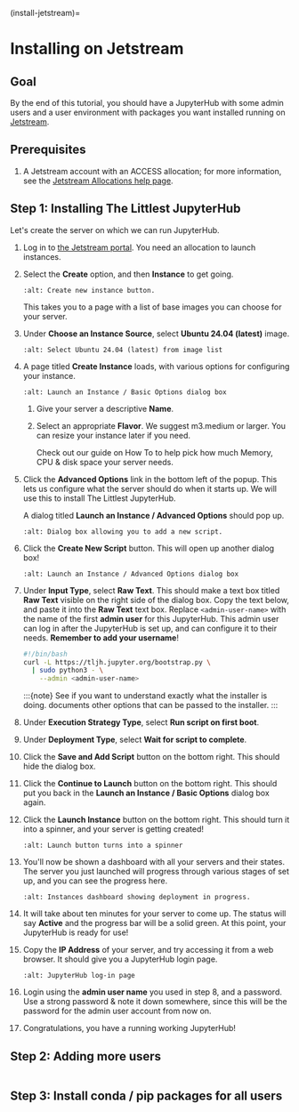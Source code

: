 (install-jetstream)=

# Installing on Jetstream

## Goal

By the end of this tutorial, you should have a JupyterHub with some admin
users and a user environment with packages you want installed running on
[Jetstream](https://jetstream-cloud.org/).

## Prerequisites

1. A Jetstream account with an ACCESS allocation; for more information,
   see the [Jetstream Allocations help page](https://docs.jetstream-cloud.org/alloc/overview/).

## Step 1: Installing The Littlest JupyterHub

Let's create the server on which we can run JupyterHub.

1.  Log in to [the Jetstream portal](https://use.jetstream-cloud.org/). You need an allocation
    to launch instances.

2.  Select the **Create** option, and then **Instance** to get going.

    ```{image} ../images/providers/jetstream/launch-instance-first-button.png
    :alt: Create new instance button.
    ```

    This takes you to a page with a list of base images you can choose for your
    server.

3.  Under **Choose an Instance Source**, select **Ubuntu 24.04 (latest)** image.

    ```{image} ../images/providers/jetstream/select-image.png
    :alt: Select Ubuntu 24.04 (latest) from image list
    ```

4.  A page titled **Create Instance** loads, with various
    options for configuring your instance.

    ```{image} ../images/providers/jetstream/launch-instance-dialog.png
    :alt: Launch an Instance / Basic Options dialog box
    ```

    1. Give your server a descriptive **Name**.

    2. Select an appropriate **Flavor**. We suggest m3.medium or larger.
       You can resize your instance later if you need.

       Check out our guide on How To [](/howto/admin/resource-estimation) to help pick
       how much Memory, CPU & disk space your server needs.

5.  Click the **Advanced Options** link in the bottom left of the popup. This
    lets us configure what the server should do when it starts up. We will use
    this to install The Littlest JupyterHub.

    A dialog titled **Launch an Instance / Advanced Options** should pop up.

    ```{image} ../images/providers/jetstream/add-deployment-script-dialog.png
    :alt: Dialog box allowing you to add a new script.
    ```

6.  Click the **Create New Script** button. This will open up another dialog
    box!

    ```{image} ../images/providers/jetstream/create-script-dialog.png
    :alt: Launch an Instance / Advanced Options dialog box
    ```

7.  Under **Input Type**, select **Raw Text**. This should make a text box titled
    **Raw Text** visible on the right side of the dialog box.
    Copy the text below, and paste it into the **Raw Text** text box. Replace
    `<admin-user-name>` with the name of the first **admin user** for this
    JupyterHub. This admin user can log in after the JupyterHub is set up, and
    can configure it to their needs. **Remember to add your username**!

    ```bash
    #!/bin/bash
    curl -L https://tljh.jupyter.org/bootstrap.py \
      | sudo python3 - \
        --admin <admin-user-name>
    ```

    :::{note}
    See [](/topic/installer-actions) if you want to understand exactly what the installer is doing.
    [](/topic/customizing-installer) documents other options that can be passed to the installer.
    :::

8.  Under **Execution Strategy Type**, select **Run script on first boot**.

9.  Under **Deployment Type**, select **Wait for script to complete**.

10. Click the **Save and Add Script** button on the bottom right. This should hide
    the dialog box.

11. Click the **Continue to Launch** button on the bottom right. This should put you
    back in the **Launch an Instance / Basic Options** dialog box again.

12. Click the **Launch Instance** button on the bottom right. This should turn it
    into a spinner, and your server is getting created!

    ```{image} ../images/providers/jetstream/launching-spinner.png
    :alt: Launch button turns into a spinner
    ```

13. You'll now be shown a dashboard with all your servers and their states. The
    server you just launched will progress through various stages of set up,
    and you can see the progress here.

    ```{image} ../images/providers/jetstream/deployment-in-progress.png
    :alt: Instances dashboard showing deployment in progress.
    ```

14. It will take about ten minutes for your server to come up. The status will
    say **Active** and the progress bar will be a solid green. At this point,
    your JupyterHub is ready for use!

15. Copy the **IP Address** of your server, and try accessing it from a web
    browser. It should give you a JupyterHub login page.

    ```{image} ../images/first-login.png
    :alt: JupyterHub log-in page
    ```

16. Login using the **admin user name** you used in step 8, and a password. Use a
    strong password & note it down somewhere, since this will be the password for
    the admin user account from now on.

17. Congratulations, you have a running working JupyterHub!

## Step 2: Adding more users

```{include} add-users.md

```

## Step 3: Install conda / pip packages for all users

```{include} add-packages.md

```
